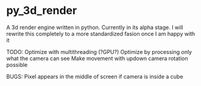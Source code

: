 # py_3d_render
A 3d render engine written in python. Currently in its alpha stage. I will rewrite this completely to a more standardized fasion once I am happy with it





TODO:
Optimize with multithreading (?GPU?)
Optimize by processing only what the camera can see
Make movement with updown camera rotation possible

BUGS:
Pixel appears in the middle of screen if camera is inside a cube

